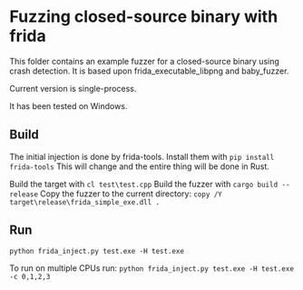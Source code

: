 # Fuzzing closed-source binary with frida

This folder contains an example fuzzer for a closed-source binary using crash detection. It is based upon frida_executable_libpng and baby_fuzzer.

Current version is single-process.

It has been tested on Windows.

## Build

The initial injection is done by frida-tools. Install them with
`pip install frida-tools`
This will change and the entire thing will be done in Rust.

Build the target with `cl test\test.cpp`
Build the fuzzer with `cargo build --release`
Copy the fuzzer to the current directory: `copy /Y target\release\frida_simple_exe.dll .`

## Run
`python frida_inject.py test.exe -H test.exe`

To run on multiple CPUs run:
`python frida_inject.py test.exe -H test.exe -c 0,1,2,3`
